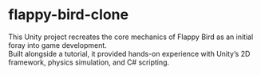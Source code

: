 # flappy-bird-clone

This Unity project recreates the core mechanics of Flappy Bird as an initial foray into game development.  
Built alongside a tutorial, it provided hands-on experience with Unity’s 2D framework, physics simulation, and C# scripting.
